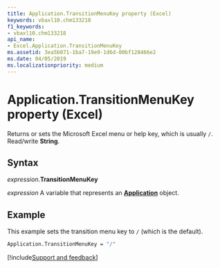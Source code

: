 ```yaml
---
title: Application.TransitionMenuKey property (Excel)
keywords: vbaxl10.chm133218
f1_keywords:
- vbaxl10.chm133218
api_name:
- Excel.Application.TransitionMenuKey
ms.assetid: 3ea5b071-1ba7-19e9-1d6d-00bf128466e2
ms.date: 04/05/2019
ms.localizationpriority: medium
---
```



# Application.TransitionMenuKey property (Excel)

Returns or sets the Microsoft Excel menu or help key, which is usually `/`. Read/write **String**.


## Syntax

_expression_.**TransitionMenuKey**

_expression_ A variable that represents an **[Application](Excel.Application(object).md)** object.


## Example

This example sets the transition menu key to `/` (which is the default).

```vb
Application.TransitionMenuKey = "/"
```




[!include[Support and feedback](~/includes/feedback-boilerplate.md)]